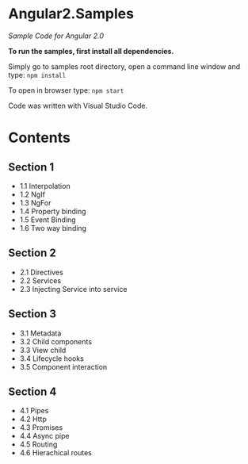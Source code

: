 # Angular2.Samples
*Sample Code for Angular 2.0*

**To run the samples, first install all dependencies.**

Simply go to samples root directory, open a command line window and type:
`npm install`

To open in browser type:
`npm start`

Code was written with Visual Studio Code.

# Contents

## Section 1
* 1.1 Interpolation
* 1.2 NgIf
* 1.3 NgFor
* 1.4 Property binding
* 1.5 Event Binding
* 1.6 Two way binding

## Section 2
* 2.1 Directives
* 2.2 Services
* 2.3 Injecting Service into service

## Section 3
* 3.1 Metadata
* 3.2 Child components
* 3.3 View child
* 3.4 Lifecycle hooks
* 3.5 Component interaction

## Section 4
* 4.1 Pipes
* 4.2 Http
* 4.3 Promises
* 4.4 Async pipe
* 4.5 Routing
* 4.6 Hierachical routes
